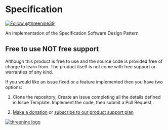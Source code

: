 # Specification

<a href="https://twitter.com/intent/follow?screen_name=threenine39">
    <img src="https://img.shields.io/twitter/follow/threenine39.svg?label=Follow%20@threenine.co.uk" alt="Follow @threenine39" /></a>

An implementation of the Specification Software Design Pattern



## Free to use NOT free support

Although this product is free to use and the source code is provided free of charge to learn from.  The product itself is not come with free support or warranties of any kind.

If you would like an issue fixed or a feature implemented then you have two options:

1. Clone the repository, Create an issue completing all the details defined in Issue Template. Implement the code, then submit a Pull Request .

2. [Make a donation](https://www.paypal.me/geekiam)  or [subscribe to our product support plan](https://www.paypal.com/webapps/billing/plans/subscribe?plan_id=P-2PY93613K2600281UL3ORH4A)


[![threenine logo](http://static.threenine.co.uk/img/github_footer.png)](https://threenine.co.uk/)
